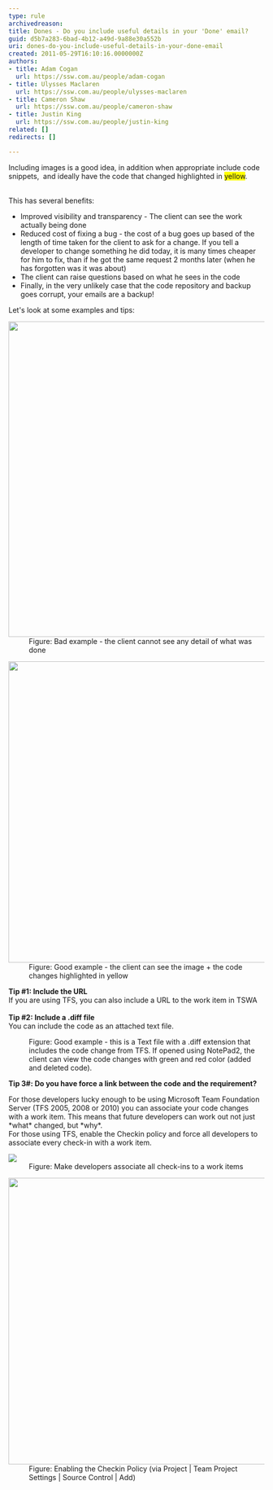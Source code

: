 ```yaml
---
type: rule
archivedreason: 
title: Dones - Do you include useful details in your 'Done' email?
guid: d5b7a283-6bad-4b12-a49d-9a88e30a552b
uri: dones-do-you-include-useful-details-in-your-done-email
created: 2011-05-29T16:10:16.0000000Z
authors:
- title: Adam Cogan
  url: https://ssw.com.au/people/adam-cogan
- title: Ulysses Maclaren
  url: https://ssw.com.au/people/ulysses-maclaren
- title: Cameron Shaw
  url: https://ssw.com.au/people/cameron-shaw
- title: Justin King
  url: https://ssw.com.au/people/justin-king
related: []
redirects: []

---
```



​​​Including images is a good idea, in addition when appropriate include code snippets, &#160;and ideally have the code that changed highlighted in <font style="background-color&#58;#ffff00;">yellow</font>.&#160; 
<br><excerpt class='endintro'></excerpt><br>
<p>This has several benefits&#58;</p><ul><li>Improved visibility and transparency - The client can see the work actually being done</li><li>Reduced cost of fixing a bug - the cost of a bug goes up based&#160;of the length of time taken&#160;for the client to ask for a change. If you tell a developer&#160;to change&#160;something he did today, it is many times cheaper for him to fix, than if he got the same request 2 months later (when he has forgotten was it was about)&#160;</li><li>The client can raise questions based on what he sees in the code</li><li>Finally, in the very unlikely case that the code repository and backup goes corrupt, your emails are a backup!</li></ul><p>Let's look at some examples and tips&#58;</p><dl class="badImage"><dt> <img src="/PublishingImages/NotifyCodeChangesBad.gif" alt="" style="width&#58;620px;" /> </dt><dd>Figure&#58; Bad example - the client cannot see any detail of what was done </dd></dl><dl class="goodImage"><dt> <img src="/PublishingImages/NotifyCodeChanges.gif" border="0" alt="" style="width&#58;592px;" /> </dt><dd>Figure&#58; Good example - the client can see the image + the code changes highlighted in yellow </dd></dl><p> 
   <strong>Tip #1&#58; Include the URL<br></strong>If you are using TFS, you can also include a URL to the work item in TSWA<br><br><strong>Tip #2&#58; Include a .diff file<br></strong>You can include the code as an attached text file.&#160;&#160;<br></p><dl class="goodImage"><dt> <img src="/PublishingImages/NotePad2DiffFiles.gif" alt="" /> </dt><dd>Figure&#58; Good example - this is a Text file with a .diff extension that includes the code change from TFS. If opened using NotePad2, the client can view the code changes with green and red color (added and deleted code). </dd></dl><p>
   <strong>Tip 3#&#58; Do you have force a link between the code and the requirement?</strong></p><p>For those developers lucky enough to be using Microsoft Team Foundation Server (TFS 2005, 2008 or 2010) you can associate your code changes with a work item. This means that future developers can work out not just *what* changed, but *why*. <br>For those using TFS,&#160;enable the&#160;Checkin policy&#160;and force all developers to associate every check-in with a work item.</p><dl class="image"><dt> <img alt=" " src="/PublishingImages/SourceControl_AssociateWorkItems1.gif" /> <strong> </strong></dt><dd>Figure&#58; Make developers associate all check-ins to a work items </dd></dl> <dl class="image"> <dt> <img src="/PublishingImages/SourceControl_AssociateWorkItems2.gif" alt="" style="width&#58;563px;" /> <strong> </strong></dt><dd>Figure&#58; Enabling the Checkin Policy (via Project | Team Project Settings | Source Control | Add) </dd></dl> <br>


